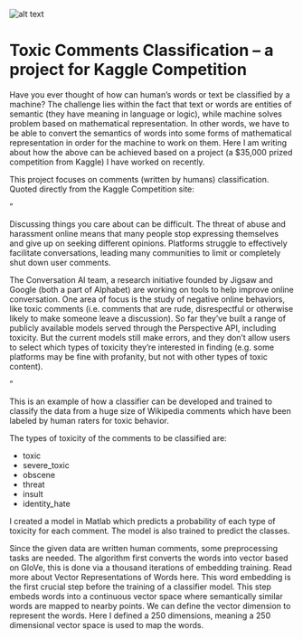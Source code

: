 ![alt text](https://github.com/kuanyewleong/Kaggle_Competition_Toxic_Comments_Classification/figures/text-embedding-plot-with-t-sne-e1522139147164.png "Text embedding plot with t-SNE")

# Toxic Comments Classification – a project for Kaggle Competition
Have you ever thought of how can human’s words or text be classified by a machine? The challenge lies within the fact that text or words are entities of semantic (they have  meaning in language or logic), while machine solves problem based on mathematical representation. In other words, we have to be able to convert the semantics of words into some forms of mathematical representation in order for the machine to work on them. Here I am writing about how the above can be achieved based on a project (a $35,000 prized competition from Kaggle) I have worked on recently.

This project focuses on comments (written by humans) classification. Quoted directly from the Kaggle Competition site:

”

Discussing things you care about can be difficult. The threat of abuse and harassment online means that many people stop expressing themselves and give up on seeking different opinions. Platforms struggle to effectively facilitate conversations, leading many communities to limit or completely shut down user comments.

The Conversation AI team, a research initiative founded by Jigsaw and Google (both a part of Alphabet) are working on tools to help improve online conversation. One area of focus is the study of negative online behaviors, like toxic comments (i.e. comments that are rude, disrespectful or otherwise likely to make someone leave a discussion). So far they’ve built a range of publicly available models served through the Perspective API, including toxicity. But the current models still make errors, and they don’t allow users to select which types of toxicity they’re interested in finding (e.g. some platforms may be fine with profanity, but not with other types of toxic content).

”

This is an example of how a classifier can be developed and trained to classify the data from a huge size of Wikipedia comments which have been labeled by human raters for toxic behavior.

The types of toxicity of the comments to be classified are:

- toxic
- severe_toxic
- obscene
- threat
- insult
- identity_hate

I created a model in Matlab which predicts a probability of each type of toxicity for each comment. The model is also trained to predict the classes.

Since the given data are written human comments, some preprocessing tasks are needed. The algorithm first converts the words into vector based on GloVe, this is done via a thousand iterations of embedding training. Read more about Vector Representations of Words here. This word embedding is the first crucial step before the training of a classifier model. This step embeds words into a continuous vector space where semantically similar words are mapped to nearby points. We can define the vector dimension to represent the words. Here I defined a 250 dimensions, meaning a 250 dimensional vector space is used to map the words.
